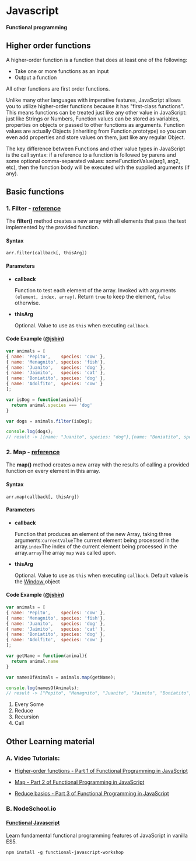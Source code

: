 # Javascript

#### Functional programming



## Higher order functions

A higher-order function is a function that does at least one of the following:

  * Take one or more functions as an input
  * Output a function

All other functions are first order functions.

Unlike many other languages with imperative features, JavaScript allows you to utilize higher-order functions because it has "first-class functions". This means functions can be treated just like any other value in JavaScript: just like Strings or Numbers, Function values can be stored as variables, properties on objects or passed to other functions as arguments. Function values are actually Objects (inheriting from Function.prototype) so you can even add properties and store values on them, just like any regular Object.

The key difference between Functions and other value types in JavaScript is the call syntax: if a reference to a function is followed by parens and some optional comma-separated values: someFunctionValue(arg1, arg2, etc), then the function body will be executed with the supplied arguments (if any).

### 

## **Basic functions**

### 1. Filter - [reference](https://developer.mozilla.org/en-US/docs/Web/JavaScript/Reference/GlobalObjects/Array/filter)

The **filter()** method creates a new array with all elements that pass the test implemented by the provided function.

#### Syntax

```
arr.filter(callback[, thisArg])
```

#### Parameters

- **callback**

  Function to test each element of the array. Invoked with arguments `(element, index, array)`. Return `true` to keep the element, `false` otherwise.

- **thisArg**

  Optional. Value to use as `this` when executing `callback`.

#### Code Example ([@jsbin](https://jsbin.com/wejebotuse/1/edit?js,console))

```javascript
var animals = [
{ name: 'Pepito',    species: 'cow' },
{ name: 'Menagnito', species: 'fish'},
{ name: 'Juanito',   species: 'dog' },
{ name: 'Jaimito',   species: 'cat' },
{ name: 'Boniatito', species: 'dog' },
{ name: 'Adolfito',  species: 'cow' }
];

var isDog = function(animal){
  return animal.species === 'dog'
}

var dogs = animals.filter(isDog);

console.log(dogs);
// result -> [{name: "Juanito", species: "dog"},{name: "Boniatito", species: "dog"}]
```





### 2. Map - [reference](https://developer.mozilla.org/en-US/docs/Web/JavaScript/Reference/Global_Objects/Array/map)

The **map()** method creates a new array with the results of calling a provided function on every element in this array.

#### Syntax

```
arr.map(callback[, thisArg])
```

#### Parameters

- **callback**

  Function that produces an element of the new Array, taking three arguments:`currentValue`The current element being processed in the array.`index`The index of the current element being processed in the array.`array`The array `map` was called upon.

- **thisArg**

  Optional. Value to use as `this` when executing `callback`. Default value is the [Window ](https://developer.mozilla.org/en-US/docs/Web/API/Window)object

#### Code Example ([@jsbin](https://jsbin.com/ziwabaliwe/1/edit?js,console))

```javascript
var animals = [
{ name: 'Pepito',    species: 'cow' },
{ name: 'Menagnito', species: 'fish'},
{ name: 'Juanito',   species: 'dog' },
{ name: 'Jaimito',   species: 'cat' },
{ name: 'Boniatito', species: 'dog' },
{ name: 'Adolfito',  species: 'cow' }
];

var getName = function(animal){
  return animal.name
}

var namesOfAnimals = animals.map(getName);

console.log(namesOfAnimals);
// result -> ["Pepito", "Menagnito", "Juanito", "Jaimito", "Boniatito", "Adolfito"]
```





1. Every Some
2. Reduce
3. Recursion
4. Call



## Other Learning material

### A. Video Tutorials:

- [Higher-order functions - Part 1 of Functional Programming in JavaScript](https://www.youtube.com/watch?v=BMUiFMZr7vk&index=1&list=PL0zVEGEvSaeEd9hlmCXrk5yUyqUag-n84)


- [Map - Part 2 of Functional Programming in JavaScript](https://www.youtube.com/watch?v=bCqtb-Z5YGQ&index=2)
- [Reduce basics - Part 3 of Functional Programming in JavaScript](https://www.youtube.com/watch?v=Wl98eZpkp-c)

### B. NodeSchool.io

#### [Functional Javascript](https://github.com/timoxley/functional-javascript-workshop)

Learn fundamental functional programming features of JavaScript in vanilla ES5.

```
npm install -g functional-javascript-workshop
```